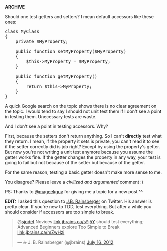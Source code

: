 **ARCHIVE**

Should one test getters and setters? I mean default accessors like these ones:

<pre class="php">
class MyClass
{
    private $MyProperty;

    public function setMyProperty($MyProperty)
    {
        $this->MyProperty = $MyProperty;
    }

    public function getMyProperty()
    {
        return $this->MyProperty;
    }
}
</pre>

A quick Google search on the topic shows there is no clear agreement on the topic. I would tend to say I should not unit test them if I don't see a point in testing them. Unecessary tests are waste.

And I don't see a point in testing accessors. Why?

First, because the setters don't return anything. So I can't **directly** test what they return. I mean, if the property it sets is private, you can't read it to see if the setter correctly did is job right? Except by using the property's getter. But now you're not writing a unit test anymore because you assume the getter works fine. If the getter changes the property in any way, your test is going to fail but not because of the setter but because of the getter.

For the same reason, testing a basic getter doesn't make more sense to me.

You disagree? Please leave a *civilized and argumented* comment :)

PS: Thanks to [@mageekguy](https://twitter.com/mageekguy) for giving me a topic for a new post ^^

**EDIT:** I asked this question to [J.B. Rainsberger](http://www.jbrains.ca/ "jbrains")  on Twitter. His answer is pretty clear. If you're new to TDD, test everything. But after a while you should consider if accessors are too simple to break.

<blockquote class="twitter-tweet tw-align-center" data-in-reply-to="224756188980584448"><p>@<a href="https://twitter.com/sjodet">sjodet</a> Novices <a href="http://t.co/yVDnqeVg" title="http://link.jbrains.ca/sYj5Y">link.jbrains.ca/sYj5Y</a> should test everything; Advanced Beginners explore Too Simple to Break <a href="http://t.co/cd8JSvlA" title="http://link.jbrains.ca/mZwHzi">link.jbrains.ca/mZwHzi</a></p>&mdash; ☕ J. B. Rainsberger (@jbrains) <a href="https://twitter.com/jbrains/status/224861598739730432" data-datetime="2012-07-16T13:42:37+00:00">July 16, 2012</a></blockquote>
<script src="//platform.twitter.com/widgets.js" charset="utf-8"></script>
